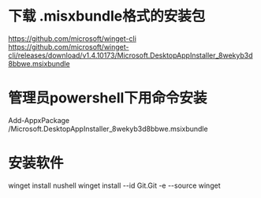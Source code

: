 # 下载 .misxbundle格式的安装包
https://github.com/microsoft/winget-cli
https://github.com/microsoft/winget-cli/releases/download/v1.4.10173/Microsoft.DesktopAppInstaller_8wekyb3d8bbwe.msixbundle

# 管理员powershell下用命令安装
Add-AppxPackage /Microsoft.DesktopAppInstaller_8wekyb3d8bbwe.msixbundle



# 安装软件
winget install nushell
winget install --id Git.Git -e --source winget
